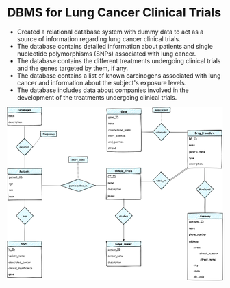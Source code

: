 # DBMS for Lung Cancer Clinical Trials
- Created a relational database system with dummy data to act as a source of information regarding lung cancer clinical trials.  
- The database contains detailed information about patients and single nucleotide polymorphisms (SNPs) associated with lung cancer.
- The database contains the different treatments undergoing clinical trials and the genes targeted by them, if any.
- The database contains a list of known carcinogens associated with lung cancer and information about the subject's exposure levels.
- The database includes data about companies involved in the development of the treatments undergoing clinical trials.

![alt text](https://github.com/salhasan/lung_cancer/blob/main/ER%20Diagram.png)
